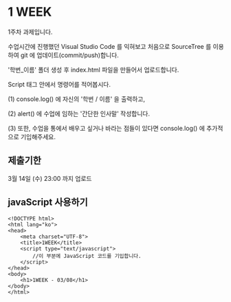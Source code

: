 # 1 WEEK

1주차 과제입니다.


수업시간에 진행했던 Visual Studio Code 를 익혀보고 처음으로 SourceTree 를 이용하여 git 에 업데이트(commit/push)합니다.

'학번_이름' 폴더 생성 후 index.html 파일을 만들어서 업로드합니다.

Script 태그 안에서 명령어를 적어봅시다.

(1) console.log() 에 자신의 '학번 / 이름' 을 출력하고,

(2) alert() 에 수업에 임하는 '간단한 인사말' 작성합니다.

(3) 또한, 수업을 통에서 배우고 싶거나 바라는 점들이 있다면 console.log() 에 추가적으로 기입해주세요.


## 제출기한

3월 14일 (수) 23:00 까지 업로드

## javaScript 사용하기

```
<!DOCTYPE html>
<html lang="ko">
<head>
    <meta charset="UTF-8">
    <title>1WEEK</title>
    <script type="text/javascript">
        //이 부분에 JavaScript 코드를 기입합니다.
    </script>
</head>
<body>
    <h1>1WEEK - 03/08</h1>
</body>
</html>
```